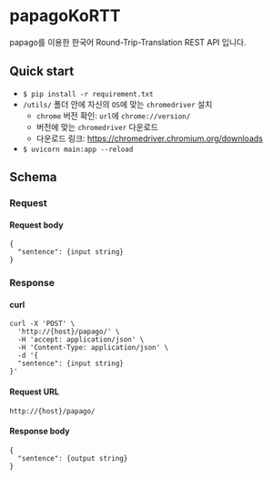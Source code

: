 # papagoKoRTT
papago를 이용한 한국어 Round-Trip-Translation REST API 입니다.
## Quick start
- `$ pip install -r requirement.txt`
- `/utils/` 폴더 안에 자신의 `OS`에 맞는 `chromedriver` 설치
   - `chrome` 버전 확인: `url`에 `chrome://version/`
   - 버전에 맞는 `chromedriver` 다운로드
   - 다운로드 링크: https://chromedriver.chromium.org/downloads
- `$ uvicorn main:app --reload`
## Schema
### Request
#### Request body
```
{
  "sentence": {input string}
}
```
### Response
#### curl
```
curl -X 'POST' \
  'http://{host}/papago/' \
  -H 'accept: application/json' \
  -H 'Content-Type: application/json' \
  -d '{
  "sentence": {input string}
}'
```
#### Request URL
`http://{host}/papago/`

#### Response body
```
{
  "sentence": {output string}
}
